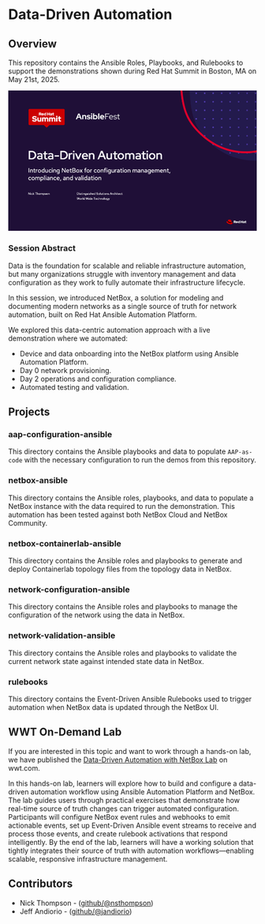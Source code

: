 # Data-Driven Automation

## Overview

This repository contains the Ansible Roles, Playbooks, and Rulebooks to support the demonstrations shown during Red Hat Summit in Boston, MA on May 21st, 2025.

![Presentation Title Slide](assets/Data-Driven-Automation-Title-Slide.png)

### Session Abstract

Data is the foundation for scalable and reliable infrastructure automation, but many organizations struggle with inventory management and data configuration as they work to fully automate their infrastructure lifecycle.

In this session, we introduced NetBox, a solution for modeling and documenting modern networks as a single source of truth for network automation, built on Red Hat Ansible Automation Platform.

We explored this data-centric automation approach with a live demonstration where we automated:

* Device and data onboarding into the NetBox platform using Ansible Automation Platform.
* Day 0 network provisioning.
* Day 2 operations and configuration compliance.
* Automated testing and validation.

## Projects

### aap-configuration-ansible

This directory contains the Ansible playbooks and data to populate `AAP-as-code` with the necessary configuration to run the demos from this repository.

### netbox-ansible

This directory contains the Ansible roles, playbooks, and data to populate a NetBox instance with the data required to run the demonstration.  This automation has been tested against both NetBox Cloud and NetBox Community.

### netbox-containerlab-ansible

This directory contains the Ansible roles and playbooks to generate and deploy Containerlab topology files from the topology data in NetBox.

### network-configuration-ansible

This directory contains the Ansible roles and playbooks to manage the configuration of the network using the data in NetBox.

### network-validation-ansible

This directory contains the Ansible roles and playbooks to validate the current network state against intended state data in NetBox.

### rulebooks

This directory contains the Event-Driven Ansible Rulebooks used to trigger automation when NetBox data is updated through the NetBox UI.

## WWT On-Demand Lab

If you are interested in this topic and want to work through a hands-on lab, we have published the [Data-Driven Automation with NetBox Lab](https://www.wwt.com/lab/data-driven-automation-with-netbox) on wwt.com.

In this hands-on lab, learners will explore how to build and configure a data-driven automation workflow using Ansible Automation Platform and NetBox. The lab guides users through practical exercises that demonstrate how real-time source of truth changes can trigger automated configuration. Participants will configure NetBox event rules and webhooks to emit actionable events, set up Event-Driven Ansible event streams to receive and process those events, and create rulebook activations that respond intelligently. By the end of the lab, learners will have a working solution that tightly integrates their source of truth with automation workflows—enabling scalable, responsive infrastructure management.

## Contributors

* Nick Thompson - ([github/@nsthompson](https://github.com/nsthompson))
* Jeff Andiorio - ([github/@jandiorio](https://github.com/jandiorio))
